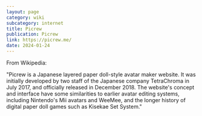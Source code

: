 ```yaml
---
layout: page
category: wiki
subcategory: internet
title: Picrew
publication: Picrew
link: https://picrew.me/
date: 2024-01-24
---
```


From Wikipedia:

"Picrew is a Japanese layered paper doll-style avatar maker website. It was initially developed by two staff of the Japanese company TetraChroma in July 2017, and officially released in December 2018. The website's concept and interface have some similarities to earlier avatar editing systems, including Nintendo's Mii avatars and WeeMee, and the longer history of digital paper doll games such as Kisekae Set System."
